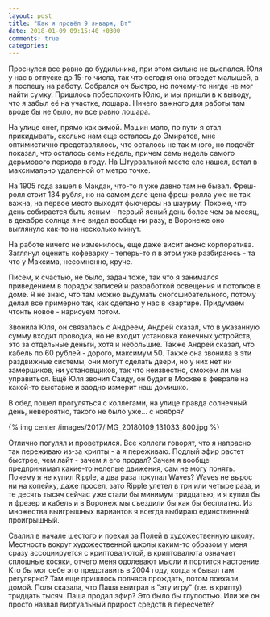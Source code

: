 ```yaml
---
layout: post
title: "Как я провёл 9 января, Вт"
date: 2018-01-09 09:15:40 +0300
comments: true
categories: 
---
```

Проснулся все равно до будильника, при этом сильно не выспался. Юля у нас в отпуске до 15-го числа, так что сегодня она отведет малышей, а я поспешу на работу. Собрался оч быстро, но почему-то нигде не мог найти сумку. Пришлось побеспокоить Юлю, и мы пришли в к выводу, что я забыл её на участке, лошара. Ничего важного для работы там вроде бы не было, но все равно лошара.

На улице снег, прямо как зимой. Машин мало, по пути я стал прикидывать, сколько нам еще осталось до Эмиратов, мне оптимистично представлялось, что осталось не так много, но подсчёт показал, что осталось семь недель, причем семь недель самого дерьмового периода в году. На Штурвальной место еле нашел, встал в максимально удаленной от метро точке.

На 1905 года зашел в Макдак, что-то я уже давно там не бывал. Фреш-ролл стоит 134 рубля, но на самом деле цена фреш-ролла уже не так важна, на первое место выходят фьючерсы на шаурму. Похоже, что день собирается быть ясным - первый ясный день более чем за месяц, в декабре солнца я не видел вообще ни разу, в Воронеже оно выглянуло как-то на несколько минут.

На работе ничего не изменилось, еще даже висит анонс корпоратива. Заглянул оценить кофеварку - теперь-то я в этом уже разбираюсь - та что у Максима, несомненно, круче.

Писем, к счастью, не было, задач тоже, так что я занимался приведением в порядок записей и разработкой освещения и потолков в доме. Я не знаю, что там можно выдумать сногсшибательного, потому делал все примерно так, как сделано у нас в квартире. Придумаем чтонть новое - нарисуем потом.

Звонила Юля, он связалась с Андреем, Андрей сказал, что в указанную сумму входит проводка, но не входит установка конечных устройств, это за отдельные деньги, хотя и небольшие. Также Андрей сказал, что кабель по 60 рублей - дорого, максимум 50. Также она звонила в эти раздвижные системы, они могут сделать двери, но у них нет ни замерщиков, ни установщиков, так что неизвестно, сможем ли мы управиться. Ещё Юля звонил Саиду, он будет в Москве в феврале на какой-то выставке и заодно измерит наш домишко.

В обед пошел прогуляться с коллегами, на улице правда солнечный день, невероятно, такого не было уже... с ноября?

{% img center /images/2017/IMG_20180109_131033_800.jpg %}

Отлично погулял и проветрился. Все коллеги говорят, что я напрасно так переживаю из-за крипты - а я переживаю. Подлый эфир растет быстрее, чем лайт - зачем я его продал? Зачем я вообще предпринимал какие-то нелепые движения, сам не могу понять. Почему я не купил Ripple, а два раза покупал Waves? Waves не вырос ни на копейку, даже просел, зато Ripple улетел в три или четыре раза, и те десять тысяч сейчас уже стали бы минимум тридцатью, и я купил бы и фрезер и кабель и в Воронеж мы съездили бы как бы бесплатно. Из множества выигрышных вариантов я всегда выбираю единственный проигрышный.

Свалил в начале шестого и поехал за Полей в художественную школу. Местность вокруг художественной школы каким-то образом у меня сразу ассоциируется с криптовалютой, в криптовалюта означает сплошные косяки, отчего меня одолевают мысли и портится настоение. Кто бы мог себе это представить в 2004 году, когда я бывал там регулярно? Там еще пришлось полчаса прождать, потом поехали домой. Поля сказала, что Паша выиграл в "эту игру" (т.е. в крипту) тридцать тысяч. Паша продал эфир? Это было бы глупостью. Или же он просто назвал виртуальный прирост средств в пересчете?